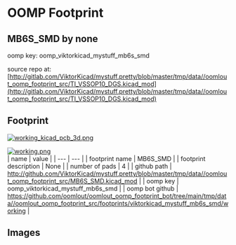 # OOMP Footprint  
## MB6S_SMD  by none  
  
oomp key: oomp_viktorkicad_mystuff_mb6s_smd  
  
source repo at: [http://gitlab.com/ViktorKicad/mystuff.pretty/blob/master/tmp/data//oomlout_oomp_footprint_src/TI_VSSOP10_DGS.kicad_mod](http://gitlab.com/ViktorKicad/mystuff.pretty/blob/master/tmp/data//oomlout_oomp_footprint_src/TI_VSSOP10_DGS.kicad_mod)  
## Footprint  
  
[![working_kicad_pcb_3d.png](working_kicad_pcb_3d_600.png)](working_kicad_pcb_3d.png)  
  
[![working.png](working_600.png)](working.png)  
| name | value | 
| --- | --- | 
| footprint name | MB6S_SMD | 
| footprint description | None | 
| number of pads | 4 | 
| github path | http://github.com/ViktorKicad/mystuff.pretty/blob/master/tmp/data//oomlout_oomp_footprint_src/MB6S_SMD.kicad_mod | 
| oomp key | oomp_viktorkicad_mystuff_mb6s_smd | 
| oomp bot github | https://github.com/oomlout/oomlout_oomp_footprint_bot/tree/main/tmp/data//oomlout_oomp_footprint_src/footprints/viktorkicad_mystuff_mb6s_smd/working | 
## Images  
